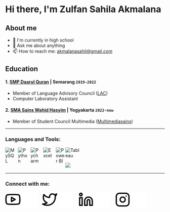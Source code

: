 # Hi there, I'm Zulfan Sahila Akmalana 
## About me
- 🔭 I'm currently in high school
- 💬 Ask me about anything
- 📫 How to reach me: akmalanasahil@gmail.com
## Education

#### 1. [SMP Daarul Quran](https://www.instagram.com/daquungaran/) | Semarang `2019-2022`
   - Member of Language Advisory Council ([LAC](https://www.instagram.com/lac.daqu.jateng/))
   - Computer Laboratory Assistant
     
#### 2. [SMA Sains Wahid Hasyim](https://www.instagram.com/smasainsalquran/) | Yogyakarta `2022-now`
   - Member of Student Council Multimedia ([Multimediasains](https://www.instagram.com/mediasains))
---

### Languages and Tools:

[<img align="left" alt="MySQL" width="30px" src="https://cdn.jsdelivr.net/gh/devicons/devicon/icons/mysql/mysql-original.svg" style="padding-right:10px;" />][webku]
[<img align="left" alt="Python" width="30px" src="https://upload.wikimedia.org/wikipedia/commons/thumb/c/c3/Python-logo-notext.svg/110px-Python-logo-notext.svg.png?20100317150552" style="padding-right:10px;" />][webku]
[<img align="left" alt="Pycharm" width="30px" src="https://upload.wikimedia.org/wikipedia/commons/thumb/1/1d/PyCharm_Icon.svg/220px-PyCharm_Icon.svg.png" style="padding-right:10px;" />][webku]
[<img align="left" alt="Excel" width="30px" src="https://is2-ssl.mzstatic.com/image/thumb/Purple126/v4/a8/fd/5a/a8fd5a84-c6f1-355f-3b9f-6e86598efaa3/XCEL.png/1200x630bb.png" style="padding-right:10px;" />][webku]
[<img align="left" alt="Power BI" width="30px" src="https://powerbi.microsoft.com/pictures/application-logos/svg/powerbi.svg" style="padding-right:0px;" />][webku]
[<img align="left" alt="Tableau" width="50px" src="https://logos-world.net/wp-content/uploads/2021/10/Tableau-Symbol.png" style="padding-right:10px;" />][webku]

<br />
<br />
<p align="left">
<a href="https://github.com/zulfanakmal">
  <img height="180em" src="https://github-readme-stats-eight-theta.vercel.app/api?username=zulfanakmal&show_icons=true&theme=algolia&include_all_commits=true&count_private=true"/>
</a>
</p>

---

### Connect with me:


[![website](./img/youtube-light.svg)](https://www.youtube.com/#gh-light-mode-only)
[![website](./img/youtube-dark.svg)](https://www.youtube.com/#gh-dark-mode-only)
&nbsp;&nbsp;
[![website](./img/twitter-light.svg)](https://twitter.com/#gh-light-mode-only)
[![website](./img/twitter-dark.svg)](https://twitter.com/#gh-dark-mode-only)
&nbsp;&nbsp;
[![website](./img/linkedin-light.svg)](https://www.linkedin.com/#gh-light-mode-only)
[![website](./img/linkedin-dark.svg)](https://www.linkedin.com/#gh-dark-mode-only)
&nbsp;&nbsp;
[![website](./img/instagram-light.svg)](https://instagram.com/upan.napu/#gh-light-mode-only)
[![website](./img/instagram-dark.svg)](https://instagram.com/upan.napu/#gh-dark-mode-only)



[webku]: https://github.com/zulfanakmal

